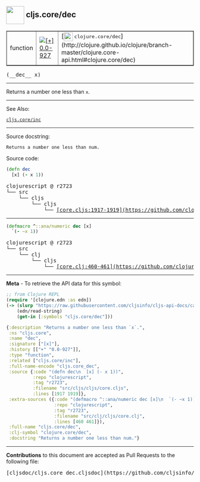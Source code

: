 ## <img width="48px" valign="middle" src="http://i.imgur.com/Hi20huC.png"> cljs.core/dec

 <table border="1">
<tr>

<td>function</td>
<td><a href="https://github.com/cljsinfo/cljs-api-docs/tree/0.0-927"><img valign="middle" alt="[+] 0.0-927" src="https://img.shields.io/badge/+-0.0--927-lightgrey.svg"></a> </td>
<td>
[<img height="24px" valign="middle" src="http://i.imgur.com/1GjPKvB.png"> <samp>clojure.core/dec</samp>](http://clojure.github.io/clojure/branch-master/clojure.core-api.html#clojure.core/dec)
</td>
</tr>
</table>

 <samp>
(__dec__ x)<br>
</samp>

---

Returns a number one less than `x`.

---


See Also:

[`cljs.core/inc`](cljs.core_inc.md)<br>

---

Source docstring:

```
Returns a number one less than num.
```

Source code:

```clj
(defn dec
  [x] (- x 1))
```

 <pre>
clojurescript @ r2723
└── src
    └── cljs
        └── cljs
            └── <ins>[core.cljs:1917-1919](https://github.com/clojure/clojurescript/blob/r2723/src/cljs/cljs/core.cljs#L1917-L1919)</ins>
</pre>


---

```clj
(defmacro ^::ana/numeric dec [x]
  `(- ~x 1))
```

 <pre>
clojurescript @ r2723
└── src
    └── clj
        └── cljs
            └── <ins>[core.clj:460-461](https://github.com/clojure/clojurescript/blob/r2723/src/clj/cljs/core.clj#L460-L461)</ins>
</pre>

---

__Meta__ - To retrieve the API data for this symbol:

```clj
;; from Clojure REPL
(require '[clojure.edn :as edn])
(-> (slurp "https://raw.githubusercontent.com/cljsinfo/cljs-api-docs/catalog/cljs-api.edn")
    (edn/read-string)
    (get-in [:symbols "cljs.core/dec"]))
```

```clj
{:description "Returns a number one less than `x`.",
 :ns "cljs.core",
 :name "dec",
 :signature ["[x]"],
 :history [["+" "0.0-927"]],
 :type "function",
 :related ["cljs.core/inc"],
 :full-name-encode "cljs.core_dec",
 :source {:code "(defn dec\n  [x] (- x 1))",
          :repo "clojurescript",
          :tag "r2723",
          :filename "src/cljs/cljs/core.cljs",
          :lines [1917 1919]},
 :extra-sources ({:code "(defmacro ^::ana/numeric dec [x]\n  `(- ~x 1))",
                  :repo "clojurescript",
                  :tag "r2723",
                  :filename "src/clj/cljs/core.clj",
                  :lines [460 461]}),
 :full-name "cljs.core/dec",
 :clj-symbol "clojure.core/dec",
 :docstring "Returns a number one less than num."}

```

---

__Contributions__ to this document are accepted as Pull Requests to the following file:

 <pre>
[cljsdoc/cljs.core_dec.cljsdoc](https://github.com/cljsinfo/cljs-api-docs/blob/master/cljsdoc/cljs.core_dec.cljsdoc)
</pre>

